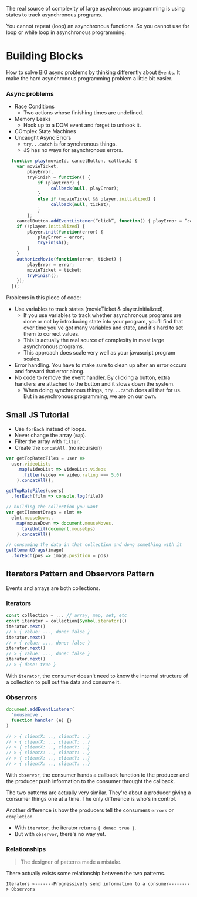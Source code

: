 The real source of complexity of large asychronous programming is using states to track asynchronous programs.

You cannot repeat (loop) an asynchronous functions. So you cannot use for loop or while loop in asynchronous programming.

# Building Blocks

How to solve BIG async problems by thinking differently about `Events`. It make the hard asynchronous programming problem a little bit easier.

### Async problems

- Race Conditions
  - Two actions whose finishing times are undefined.
- Memory Leaks
  - Hook up to a DOM event and forget to unhook it.
- COmplex State Machines
- Uncaught Async Errors
  - `try...catch` is for synchronous things.
  - JS has no ways for asynchronous errors.

```javascript
  function play(movieId, cancelButton, callback) {
    var movieTicket,
        playError,
        tryFinish = function() {
            if (playError) {
                 callback(null, playError);
            }
            else if (movieTicket && player.initialized) {
                 callback(null, ticket);
            }
        };
    cancelButton.addEventListener(“click”, function() { playError = “cancelled”; }
    if (!player.initialized) {
        player.init(function(error) {
            playError = error;
            tryFinish();   
        }
    }
    authorizeMovie(function(error, ticket) {
        playError = error;
        movieTicket = ticket;
        tryFinish();   
    });
  });
```

Problems in this piece of code:

- Use variables to track states (movieTicket & player.initialized).
  - If you use variables to track whether asynchronous programs are done or not by introducing state into your program, you'll find that over time you've got many variables and state, and it's hard to set them to correct values. 
  - This is actually the real source of complexity in most large asynchronous programs.
  - This approach does scale very well as your javascript program scales.
- Error handling. You have to make sure to clean up after an error occurs and forward that error along.
- No code to remove the event handler. By clicking a button, extra handlers are attached to the button and it slows down the system.
  - When doing synchronous things, `try...catch` does all that for us. But in asynchronous programming, we are on our own.


## Small JS Tutorial

- Use `forEach` instead of loops.
- Never change the array (`map`).
- Filter the array with `filter`.
- Create the `concatAll`. (no recursion)

```javascript
var getTopRatedFiles = user => 
  user.videoLists
    .map(videoList => videoList.videos
      .filter(video => video.rating === 5.0)
    ).concatAll();

getTopRateFiles(users)
  .forEach(film => console.log(file))
```

```javascript
// building the collection you want
var getElementDrags = elmt =>
  elmt.mouseDowns.
    map(mouseDown => document.mouseMoves.
      takeUntil(document.mouseUps)
    ).concatAll()

// consuming the data in that collection and dong something with it
getElementDrags(image)
  .forEach(pos => image.position = pos)
```

## Iterators Pattern and Observors Pattern

Events and arrays are both collections.

### Iterators

```javascript
const collection = ... // array, map, set, etc
const iterator = collection[Symbol.iterator]()
iterator.next() 
// > { value: ..., done: false }
iterator.next() 
// > { value: ..., done: false }
iterator.next() 
// > { value: ..., done: false }
iterator.next() 
// > { done: true }
```

With `iterator`, the consumer doesn't need to know the internal structure of a collection to pull out the data and consume it. 

### Observors

```javascript
document.addEventListener(
  'mousemove',
  function handler (e) {}
)

// > { clientX: .., clientY: ..}
// > { clientX: .., clientY: ..}
// > { clientX: .., clientY: ..}
// > { clientX: .., clientY: ..}
// > { clientX: .., clientY: ..}
// > { clientX: .., clientY: ..}
```

With `observor`, the consumer hands a callback function to the producer and the producer push information to the consumer throught the callback.


The two patterns are actually very similar. They're about a producer giving a consumer things one at a time. The only difference is who's in control.

Another difference is how the producers tell the consumers `errors` or `completion`.

- With `iterator`, the iterator returns `{ done: true }`.
- But with `observor`, there's no way yet.

### Relationships

> The designer of patterns made a mistake.

There actually exists some relationship between the two patterns. 

`Iterators <-------Progressively send information to a consumer--------> Observors`
